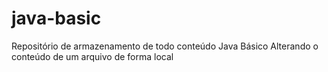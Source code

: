 # java-basic
Repositório de armazenamento de todo conteúdo Java Básico
Alterando o conteúdo de um arquivo de forma local